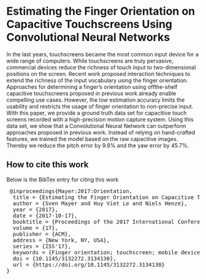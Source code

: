# Estimating the Finger Orientation on Capacitive Touchscreens Using Convolutional Neural Networks

In the last years, touchscreens became the most common input device for a wide range of computers. While touchscreens are truly pervasive, commercial devices reduce the richness of touch input to two-dimensional positions on the screen. Recent work proposed interaction techniques to extend the richness of the input vocabulary using the finger orientation. Approaches for determining a finger’s orientation using offthe-shelf capacitive touchscreens proposed in previous work already enable compelling use cases. However, the low estimation accuracy limits the usability and restricts the usage of finger orientation to non-precise input. With this paper, we provide a ground truth data set for capacitive touch screens recorded with a high-precision motion capture system. Using this data set, we show that a Convolutional Neural Network can outperform approaches proposed in previous work. Instead of relying on hand-crafted features, we trained the model based on the raw capacitive images. Thereby we reduce the pitch error by 9.8% and the yaw error by 45.7%.

## How to cite this work

Below is the BibTex entry for citing this work

<pre>
 @inproceedings{Mayer:2017:Orientation,
  title = {Estimating the Finger Orientation on Capacitive Touchscreens Using Convolutional Neural Networks},
  author = {Sven Mayer and Huy Viet Le and Niels Henze},  
  year = {2017},
  date = {2017-10-17},
  booktitle = {Proceedings of the 2017 International Conference on Interactive Surfaces and Spaces},
  volume = {17},
  publisher = {ACM},
  address = {New York, NY, USA},
  series = {ISS'17},
  keywords = {Finger orientation; touchscreen; mobile device; capacitive sensing},
  doi = {10.1145/3132272.3134130},
  url = {https://doi.org/10.1145/3132272.3134130}
}
</pre>
